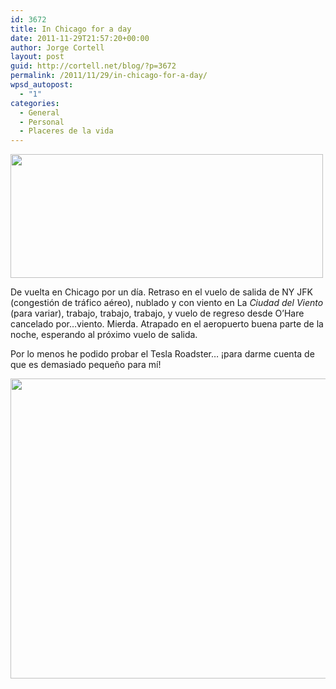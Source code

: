 ```yaml
---
id: 3672
title: In Chicago for a day
date: 2011-11-29T21:57:20+00:00
author: Jorge Cortell
layout: post
guid: http://cortell.net/blog/?p=3672
permalink: /2011/11/29/in-chicago-for-a-day/
wpsd_autopost:
  - "1"
categories:
  - General
  - Personal
  - Placeres de la vida
---
```

<img class="aligncenter" title="Cloudy in Chicago" src="http://farm7.staticflickr.com/6116/6430107075_58183341cc.jpg" alt="" width="500" height="198" />

De vuelta en Chicago por un día. Retraso en el vuelo de salida de NY JFK (congestión de tráfico aéreo), nublado y con viento en La _Ciudad del Viento_ (para variar), trabajo, trabajo, trabajo, y vuelo de regreso desde O&#8217;Hare cancelado por&#8230;viento. Mierda. Atrapado en el aeropuerto buena parte de la noche, esperando al próximo vuelo de salida.

Por lo menos he podido probar el Tesla Roadster&#8230; ¡para darme cuenta de que es demasiado pequeño para mí!

<img class="aligncenter" title="Tesla Roadster" src="http://farm8.staticflickr.com/7149/6430107159_079b39d704_z.jpg" alt="" width="640" height="480" />